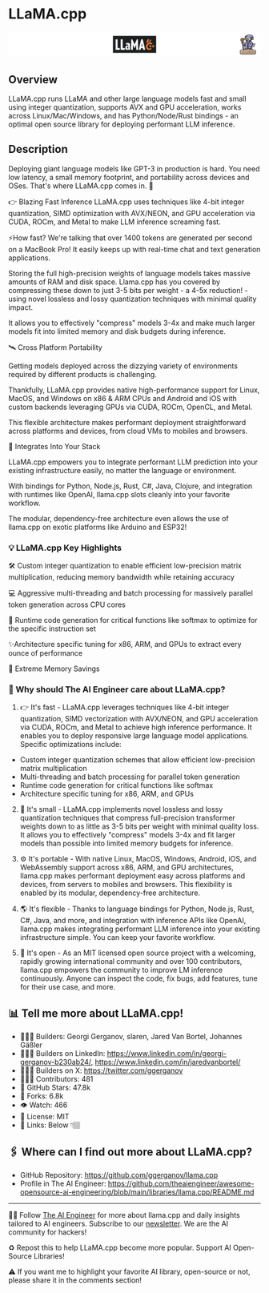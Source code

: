 # LLaMA.cpp
![The AI Engineer presents LLaMA.cpp](llama.cpp_1920x192.png)
## Overview
LLaMA.cpp runs LLaMA and other large language models fast and small using integer quantization, supports AVX and GPU acceleration, works across Linux/Mac/Windows, and has Python/Node/Rust bindings - an optimal open source library for deploying performant LLM inference.

## Description
Deploying giant language models like GPT-3 in production is hard. You need low latency, a small memory footprint, and portability across devices and OSes. That's where LLaMA.cpp comes in. 🦙

👉 Blazing Fast Inference
LLaMA.cpp uses techniques like 4-bit integer quantization, SIMD optimization with AVX/NEON, and GPU acceleration via CUDA, ROCm, and Metal to make LLM inference screaming fast.

⚡️How fast? We're talking that over 1400 tokens are generated per second on a MacBook Pro! It easily keeps up with real-time chat and text generation applications.

Storing the full high-precision weights of language models takes massive amounts of RAM and disk space. Llama.cpp has you covered by compressing these down to just 3-5 bits per weight - a 4-5x reduction! - using novel lossless and lossy quantization techniques with minimal quality impact.

It allows you to effectively "compress" models 3-4x and make much larger models fit into limited memory and disk budgets during inference.

🛰️ Cross Platform Portability

Getting models deployed across the dizzying variety of environments required by different products is challenging.

Thankfully, LLaMA.cpp provides native high-performance support for Linux, MacOS, and Windows on x86 & ARM CPUs and Android and iOS with custom backends leveraging GPUs via CUDA, ROCm, OpenCL, and Metal.

This flexible architecture makes performant deployment straightforward across platforms and devices, from cloud VMs to mobiles and browsers.

🔌 Integrates Into Your Stack

LLaMA.cpp empowers you to integrate performant LLM prediction into your existing infrastructure easily, no matter the language or environment.

With bindings for Python, Node.js, Rust, C#, Java, Clojure, and integration with runtimes like OpenAI, llama.cpp slots cleanly into your favorite workflow.

The modular, dependency-free architecture even allows the use of llama.cpp on exotic platforms like Arduino and ESP32!

### 💡 LLaMA.cpp Key Highlights
🛠 Custom integer quantization to enable efficient low-precision matrix multiplication, reducing memory bandwidth while retaining accuracy

💻 Aggressive multi-threading and batch processing for massively parallel token generation across CPU cores

🧱 Runtime code generation for critical functions like softmax to optimize for the specific instruction set

✨Architecture specific tuning for x86, ARM, and GPUs to extract every ounce of performance

🧠 Extreme Memory Savings


### 🤔 Why should The AI Engineer care about LLaMA.cpp?

1. 👉 It's fast - LLaMA.cpp leverages techniques like 4-bit integer quantization, SIMD vectorization with AVX/NEON, and GPU acceleration via CUDA, ROCm, and Metal to achieve high inference performance. It enables you to deploy responsive large language model applications. Specific optimizations include:

- Custom integer quantization schemes that allow efficient low-precision matrix multiplication
- Multi-threading and batch processing for parallel token generation
- Runtime code generation for critical functions like softmax
- Architecture specific tuning for x86, ARM, and GPUs

2. 🧠 It's small - LLaMA.cpp implements novel lossless and lossy quantization techniques that compress full-precision transformer weights down to as little as 3-5 bits per weight with minimal quality loss. It allows you to effectively "compress" models 3-4x and fit larger models than possible into limited memory budgets for inference.

3. ⚙️ It's portable - With native Linux, MacOS, Windows, Android, iOS, and WebAssembly support across x86, ARM, and GPU architectures, llama.cpp makes performant deployment easy across platforms and devices, from servers to mobiles and browsers. This flexibility is enabled by its modular, dependency-free architecture.

4. 🌎 It's flexible - Thanks to language bindings for Python, Node.js, Rust, C#, Java, and more, and integration with inference APIs like OpenAI, llama.cpp makes integrating performant LLM inference into your existing infrastructure simple. You can keep your favorite workflow.

5. 🔌 It's open - As an MIT licensed open source project with a welcoming, rapidly growing international community and over 100 contributors, llama.cpp empowers the community to improve LM inference continuously. Anyone can inspect the code, fix bugs, add features, tune for their use case, and more.

## 📊 Tell me more about LLaMA.cpp!
* 👷🏽‍♀️ Builders: Georgi Gerganov, slaren, Jared Van Bortel, Johannes Gäßler
* 👩🏽‍💼 Builders on LinkedIn: https://www.linkedin.com/in/georgi-gerganov-b230ab24/, https://www.linkedin.com/in/jaredvanbortel/
* 👩🏽‍🏭 Builders on X: https://twitter.com/ggerganov
* 👩🏽‍💻 Contributors: 481
* 💫 GitHub Stars: 47.8k
* 🍴 Forks: 6.8k
* 👁️ Watch: 466
* 🪪 License: MIT
* 🔗 Links: Below 👇🏽

## 🖇️ Where can I find out more about LLaMA.cpp?
* GitHub Repository: https://github.com/ggerganov/llama.cpp
* Profile in The AI Engineer: https://github.com/theaiengineer/awesome-opensource-ai-engineering/blob/main/libraries/llama.cpp/README.md

---
🧙🏽 Follow [The AI Engineer](https://www.linkedin.com/company/theaiengineer/) for more about llama.cpp and daily insights tailored to AI engineers. Subscribe to our [newsletter](http://theaiengineerco.substack.com). We are the AI community for hackers!

♻️ Repost this to help LLaMA.cpp become more popular. Support AI Open-Source Libraries!

⚠️ If you want me to highlight your favorite AI library, open-source or not, please share it in the comments section!